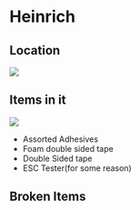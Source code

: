 # Heinrich

## Location 
![](e7b2c56860404b2254579b68f12910ee_MD5.webp)


## Items in it
![](3b48352cab2f93ada9e422d22941c603_MD5.webp)
- Assorted Adhesives
- Foam double sided tape
- Double Sided tape
- ESC Tester(for some reason)
## Broken Items

